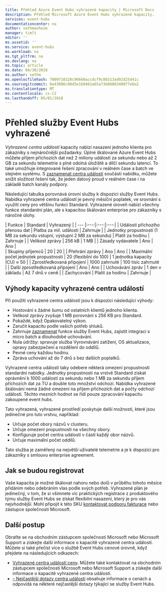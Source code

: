 ```yaml
---
title: Přehled Azure Event Hubs vyhrazené kapacity | Microsoft Docs
description: Přehled Microsoft Azure Event Hubs vyhrazené kapacity.
services: event-hubs
documentationcenter: na
author: sethmanheim
manager: timlt
editor: ''
ms.assetid: ''
ms.service: event-hubs
ms.workload: na
ms.tgt_pltfrm: na
ms.devlang: na
ms.topic: article
ms.date: 04/30/2018
ms.author: sethm
ms.openlocfilehash: 7009710328c96660accdcf9c88313ad92d25d41c
ms.sourcegitcommit: 6e43006c88d5e1b9461e65a73b8888340077e8a2
ms.translationtype: MT
ms.contentlocale: cs-CZ
ms.lasthandoff: 05/01/2018
---
```

# <a name="overview-of-event-hubs-dedicated"></a>Přehled služby Event Hubs vyhrazené

*Vyhrazené centra událostí* kapacity nabízí nasazení jednoho klienta pro zákazníky s nejnáročnější požadavky. Úplné škálované Azure Event Hubs můžete příjem příchozích dat než 2 miliony událostí za sekundu nebo až 2 GB za sekundu telemetrie s plně odolná úložiště a dílčí sekundu latencí. To také umožňuje integrované řešení zpracování v reálném čase a batch ve stejném systému. S [zaznamenat centra událostí](event-hubs-capture-overview.md) součástí nabídku, můžete snížit složitost řešení tak, že jeden datový proud v reálném čase i na základě batch kanály podpory.

Následující tabulka porovnává úrovní služby k dispozici služby Event Hubs. Nabídka vyhrazené centra událostí je pevný měsíční poplatek, ve srovnání s využití ceny pro většinu funkcí Standard. Vyhrazené úroveň nabízí všechny funkce standardní plán, ale s kapacitou škálování enterprise pro zákazníky s náročné úlohy. 

| Funkce | Standard | Vyhrazený |
| --- |:---:|:---:|:---:|
| Události příchozího přenosu dat | Platba za mil. události | Zahrnuje |
| Jednotky propustnosti (1 MB za sekundu vstupní, výstupní 2 MB za sekundu) | Platit za hodinu | Zahrnuje |
| Velikost zprávy | 256 kB | 1 MB |
| Zásady vydavatele | Ano | Ano |   
| Skupiny příjemců | 20 | 20 |
| Přehrání zprávy | Ano | Ano |
| Maximální počet jednotek propustnosti | 20 (flexibilní do 100)   | 1 jednotka kapacity (CU) ≈ 50 |
| Zprostředkovaná připojení | 1000 zahrnuté | 100 tisíc zahrnuté |
| Další zprostředkovaná připojení | Ano | Ano |
| Uchovávání zpráv | 1 den v základu | Až 7 dnů v ceně |
| Zachycování | Platit za hodinu | Zahrnuje |

## <a name="benefits-of-event-hubs-dedicated-capacity"></a>Výhody kapacity vyhrazené centra událostí

Při použití vyhrazené centra událostí jsou k dispozici následující výhody:

* Hostování s žádné šumu od ostatních klientů jednoho klienta.
* Velikost zprávy zvyšuje 1 MB porovnání s 256 KB pro Standard.
* Pokaždé, když Opakovatelný výkon.
* Zaručit kapacitu podle vašich potřeb shluků.
* Zahrnuje [zaznamenat](event-hubs-capture-overview.md) funkce služby Event Hubs, zajistit integraci s micro batch a dlouhodobé uchovávání.
* Nula údržby: spravuje služba Vyrovnávání zatížení, OS aktualizace, opravy zabezpečení a rozdělení do oddílů.
* Pevné ceny každou hodinu.
* Zpráva uchování až do 7 dnů s bez dalších poplatků.

Vyhrazené centra událostí taky odebere některá omezení propustnosti standardní nabídky. Jednotky propustnosti na vrstvě Standard získat oprávnění k 1000 událostí za sekundu nebo 1 MB za sekundu příjem příchozích dat za TU a double toto množství odchozí. Nabídka vyhrazené škálování nemá žádné omezení na příjem příchozích dat a počty odchozí události. Těchto mezních hodnot se řídí pouze zpracování kapacitu zakoupené event hubs.

Tato vyhrazená, vyhrazené prostředí poskytuje další možnosti, které jsou jedinečné pro tuto vrstvu, například:

* Určuje počet obory názvů v clusteru.
* Určuje omezení propustnosti na všechny obory.
* Konfiguruje počet centra událostí v části každý obor názvů.
* Určuje maximální počet oddílů.

Tato služba je zaměřený na největší uživatelé telemetrie a je k dispozici pro zákazníky s smlouvu enterprise agreement.

## <a name="how-to-onboard"></a>Jak se budou registrovat

Vaše kapacita je možné škálovat nahoru nebo dolů v průběhu tohoto měsíce přidáním nebo odebráním vlas podle svých potřeb. Vyhrazené plán je jedinečný, v tom, že si všimnete víc praktických registrace z produktového týmu služby Event Hubs se získat flexibilní nasazení, který je pro vás nejvhodnější. Mohl připojit k této SKU [kontaktovat podporu fakturace](https://ms.portal.azure.com/#create/Microsoft.Support) nebo zástupce společnosti Microsoft.

## <a name="next-steps"></a>Další postup

Obraťte se na obchodním zástupcem společnosti Microsoft nebo Microsoft Support a získejte další informace o kapacitě vyhrazené centra událostí. Můžete si také přečíst více o službě Event Hubs cenové úrovně, když přejdete na následujících odkazech:

- [Vyhrazené centra událostí ceny](https://azure.microsoft.com/pricing/details/event-hubs/). Můžete také kontaktovat na obchodním zástupcem společnosti Microsoft nebo Microsoft Support a získejte další informace o kapacitě vyhrazené centra událostí.
- [– Nejčastější dotazy centra událostí](event-hubs-faq.md) obsahuje informace o cenách a odpovídá na některé nejčastější dotazy týkající se služby Event Hubs. 
